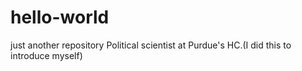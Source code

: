 # hello-world
just another repository
Political scientist at Purdue's HC.(I did this to introduce myself)
